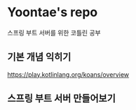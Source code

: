 # Yoontae's repo
스프링 부트 서버를 위한 코틀린 공부


## 기본 개념 익히기
https://play.kotlinlang.org/koans/overview

## 스프링 부트 서버 만들어보기